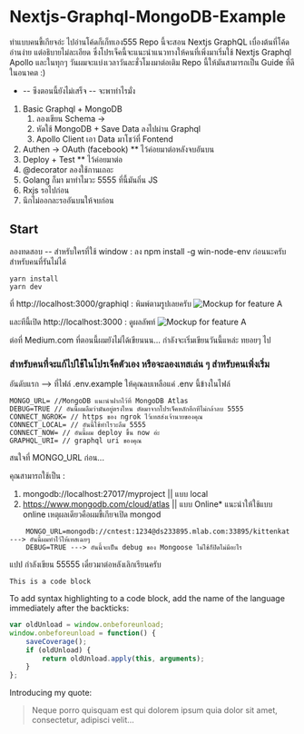 # Nextjs-Graphql-MongoDB-Example
ทำแบบคนขี้เกียจอ่ะ ไปอ่านโค้ดก็เก็ทเอง555 Repo นี้จะสอน Nextjs GraphQL เบื่องต้นที่โค้ดอ่านง่าย แต่อธิบายไม่ละเอียด
ซึ่งโปรเจ็คนี้จะแนะนำแนวทางให้คนที่เพิ่งมาเริ่มใช้ Nextjs Graphql Apollo 
และในทุกๆ วันผมจะแบ่งเวลาวันละชั่วโมงมาต่อเติม Repo นี้ให้มันสามารถเป็น Guide ที่ดีในอนาคต :) 
* -- ซึงตอนนี้ยังไม่เสร็จ --
จะพาทำไรมั่ง
1. Basic Graphql + MongoDB
   1. ลองเขียน Schema -> 
   2. หัดใช้ MongoDB + Save Data ลงไปผ่าน Graphql 
   3. Apollo Client เอา Data มาโชว์ที่ Fontend
2. Authen -> OAuth (facebook) ** ไว้ค่อยมาต่อหลังจบอันบน
3. Deploy + Test **  ไว้ค่อยมาต่อ
4. @decorator ลองใช้กานเถอะ
5. Golang ก็มา มาทำไมวะ 5555 ที่นี้มันถิ่น JS
6. Rxjs รอไปก่อน
7. นึกไม่ออกละรออันบนให้จบก่อน

## Start

ลองทดสอบ -- 
สำหรับใครที่ใช้ window : ลง npm install -g win-node-env ก่อนนะครับสำหรับคนที่รันไม่ได้
``` 
yarn install 
yarn dev 
```
ที่ http://localhost:3000/graphiql  : พิมพ์ตามรูปเลยครับ
![Mockup for feature A](https://scontent.fbkk5-1.fna.fbcdn.net/v/t31.0-8/23550943_334423193691650_5383170537327400636_o.jpg?oh=685efebe6da49757cd116da17e905e70&oe=5AAB64E0)

และทีนี้เปิด http://localhost:3000 : ดูผลลัพท์
![Mockup for feature A](https://scontent.fbkk5-1.fna.fbcdn.net/v/t1.0-9/23473072_334425010358135_4050715665839760465_n.jpg?oh=bf7c40fd01387c332a6f2552aab7c385&oe=5AA7A9CF)

ต่อที่ Medium.com ที่ตอนนี้ผมยังไม่ได้เขียนนน... กำลังจะเริ่มเขียนวันนี้แหล่ะ ทยอยๆ ไป

### สำหรับคนที่จะแก้ไปใช้ในโปรเจ็คตัวเอง หรือจะลองเทสเล่น ๆ สำหรับคนเพิ่งเริ่ม
อันดับแรก
--> ที่ไฟล์ .env.example ให้คุณลบเหลือแค่ .env 
นี้ข้างในไฟล์

``` .env
MONGO_URL= //MongoDB แนะนำฝากไว้ที่ MongoDB Atlas 
DEBUG=TRUE // อันนี้ผมลืมว่ามันอยู่ตรงไหน ตัดมาจากโปรเจ็คหลักอีกทีไม่กล้าลบ 5555
CONNECT_NGROK= // https ของ ngrok ไว้เทสส่งเจ้านายของคุณ
CONNECT_LOCAL= // อันนี้ใช้ทำไรวะลืม 5555
CONNECT_NOW= // อันนี้ผม deploy ขึ้น now อ่ะ 
GRAPHQL_URI= // graphql uri ของคุณ
```

   
   สนใจที่ MONGO_URL ก่อน...

คุณสามารถใช้เป็น : 
1. mongodb://localhost:27017/myproject || แบบ local 
2. https://www.mongodb.com/cloud/atlas  || แบบ Online* แนะนำให้ใช้แบบ online เหตุผลเดียวคือผมขี้เกียจเปิด mongod 

```
    MONGO_URL=mongodb://cntest:1234@ds233895.mlab.com:33895/kittenkat ---> อันนี้ผมทำไว้ให้เทสเฉยๆ
    DEBUG=TRUE ---> อันนี้จะเป็น debug ของ Mongoose ไม่ใช้ก็ปิดไม่มีอะไร
```
แปป กำลังเขียน 55555 เดี๋ยวมาต่อหลังเลิกเรียนครับ 

```
This is a code block
```

To add syntax highlighting to a code block, add the name of the language immediately
after the backticks: 

```javascript
var oldUnload = window.onbeforeunload;
window.onbeforeunload = function() {
    saveCoverage();
    if (oldUnload) {
        return oldUnload.apply(this, arguments);
    }
};
```
Introducing my quote:

> Neque porro quisquam est qui 
> dolorem ipsum quia dolor sit amet, 
> consectetur, adipisci velit...
